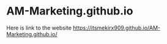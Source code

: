 # AM-Marketing.github.io
Here is link to the website https://itsmekirx909.github.io/AM-Marketing.github.io/
